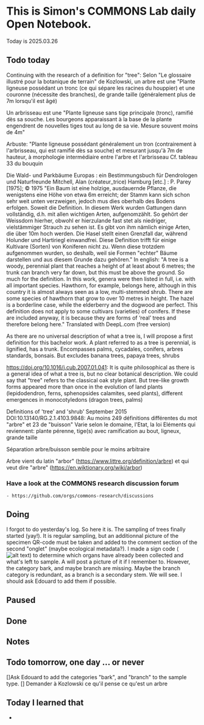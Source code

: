 

# This is Simon's COMMONS Lab daily Open Notebook.

Today is 2025.03.26

## Todo today
Continuing with the research of a definition for "tree":
Selon "Le glossaire illustré pour la botanique de terrain" de Kozlowski, un arbre est une "Plante ligneuse possédant un tronc (ce qui sépare les racines du houppier) et une couronne (nécessite des branches), de grande taille (généralement plus de 7m lorsqu'il est âgé)

Un arbrisseau est une "Plante ligneuse sans tige principale (tronc), ramifié dès sa souche. Les bourgeons apparaissant à la base de la plante engendrent de nouvelles tiges tout au long de sa vie. Mesure souvent moins de 4m"

Arbuste: "Plante ligneuse possédant généralement un tron (contrairement à l'arbrisseau, qui est ramifié dès sa souche) et mesurant jusqu'à 7m de hauteur, à morphologie intermédiaire entre l'arbre et l'arbrisseau
Cf. tableau 33 du bouquin

Die Wald- und Parkbäume Europas : ein Bestimmungsbuch für Dendrologen und Naturfreunde
Mitchell, Alan (créateur_trice)
Hamburg [etc.] : P. Parey
[1975]; © 1975
"Ein Baum ist eine holzige, ausdauernde Pflanze, die wenigstens eine Höhe von etwa 6m erreicht; der Stamm kann sich schon sehr weit unten verzweigen, jedoch mus dies oberhalb des Bodens erfolgen. Soweit die Definition. In diesem Werk wurden Gattungen dann vollständig, d.h. mit allen wichtigen Arten, aufgenomzählt. So gehört der Weissdorn hierher, obwohl er hierzulande fast stet als niedriger, vielstämmiger Strauch zu sehen ist. Es gibt von ihm nämlich einige Arten, die über 10m hoch werden. Die Hasel stellt einen Grenzfall dar, während Holunder und Hartiriegl einwandfrei.
Diese Definition trifft für einige Kultivare (Sorten) von Koniferen nicht zu. Wenn diese trotzdem aufgenommen wurden, so deshalb, weil sie Formen "echter" Bäume darstellen und aus diesem Grunde dazu gehören."
In english:
"A tree is a woody, perennial plant that reaches a height of at least about 6 metres; the trunk can branch very far down, but this must be above the ground. So much for the definition. In this work, genera were then listed in full, i.e. with all important species. Hawthorn, for example, belongs here, although in this country it is almost always seen as a low, multi-stemmed shrub. There are some species of hawthorn that grow to over 10 metres in height. The hazel is a borderline case, while the elderberry and the dogwood are perfect.
This definition does not apply to some cultivars (varieties) of conifers. If these are included anyway, it is because they are forms of ‘real’ trees and therefore belong here."
Translated with DeepL.com (free version)

As there are no universal description of what a tree is, I will propose a first definition for this bachelor work.
A plant referred to as a tree is perennial, is lignified, has a trunk. Encompasses palms, cycadales, conifers, arbres standards, bonsais. But excludes banana trees, papaya trees, shrubs

https://doi.org/10.1016/j.cub.2007.01.041:
It is quite philosophical as there is a general idea of what a tree is, but no clear botanical description. We could say that "tree" refers to the classical oak style plant. But tree-like growth forms appeared more than once in the evolution of land plants (lepidodendron, ferns, sphenopsides calamites, seed plants), different emergences in monocotyledons (dragon trees, palms)

Definitions of 'tree' and 'shrub'
September 2015
DOI:10.13140/RG.2.1.4103.9848:
Au moins 249 définitions différentes du mot "arbre" et 23 de "buisson"
Varie selon le domaine, l'Etat, la loi
Eléments qui reviennent: plante pérenne, tige(s) avec ramification au bout, ligneux, grande taille

Séparation arbre/buisson semble pour le moins arbitraire

Arbre vient du latin "arbor" (https://www.littre.org/definition/arbre) et qui veut dire "arbre" (https://en.wiktionary.org/wiki/arbor)

### Have a look at the COMMONS research discussion forum
    - https://github.com/orgs/commons-research/discussions


###
###

## Doing
I forgot to do yesterday's log. So here it is.
The sampling of trees finally started (yay!).
It is regular sampling, but an additionnal picture of the specimen QR-code must be taken and added to the comment section of the second "onglet" (maybe ecological metadata?).
I made a sign code (![alt text](IMG_6220.JPG)) to determine which organs have already been collected and what's left to sample. A will post a picture of it if I remember to.
However, the category bark, and maybe branch are missing. Maybe the branch category is redundant, as a branch is a secondary stem. We will see.
I should ask Edouard to add them if possible.

## Paused

## Done


## Notes

## Todo tomorrow, one day ... or never 
[]Ask Edouard to add the categories "bark", and "branch" to the sample type.
[] Demander à Kozlowski ce qu'il pense ce qu'est un arbre

###
###


## Today I learned that

- 
